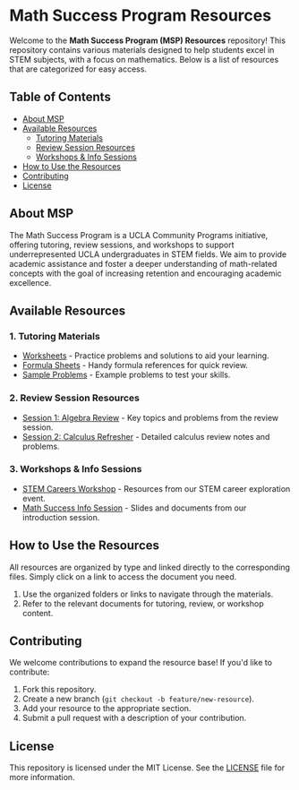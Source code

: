 # Math Success Program Resources

Welcome to the **Math Success Program (MSP) Resources** repository! This repository contains various materials designed to help students excel in STEM subjects, with a focus on mathematics. Below is a list of resources that are categorized for easy access.

## Table of Contents
- [About MSP](#about-msp)
- [Available Resources](#available-resources)
  - [Tutoring Materials](#tutoring-materials)
  - [Review Session Resources](#review-session-resources)
  - [Workshops & Info Sessions](#workshops--info-sessions)
- [How to Use the Resources](#how-to-use-the-resources)
- [Contributing](#contributing)
- [License](#license)

## About MSP

The Math Success Program is a UCLA Community Programs initiative, offering tutoring, review sessions, and workshops to support underrepresented UCLA undergraduates in STEM fields. We aim to provide academic assistance and foster a deeper understanding of math-related concepts with the goal of increasing retention and encouraging academic excellence.

## Available Resources

### 1. **Tutoring Materials**
   - [Worksheets](./path/to/worksheets) - Practice problems and solutions to aid your learning.
   - [Formula Sheets](./path/to/formulas) - Handy formula references for quick review.
   - [Sample Problems](./path/to/sample-problems) - Example problems to test your skills.

### 2. **Review Session Resources**
   - [Session 1: Algebra Review](./path/to/algebra-session) - Key topics and problems from the review session.
   - [Session 2: Calculus Refresher](./path/to/calculus-session) - Detailed calculus review notes and problems.

### 3. **Workshops & Info Sessions**
   - [STEM Careers Workshop](./path/to/stem-careers-workshop) - Resources from our STEM career exploration event.
   - [Math Success Info Session](./path/to/info-session) - Slides and documents from our introduction session.

## How to Use the Resources

All resources are organized by type and linked directly to the corresponding files. Simply click on a link to access the document you need.

1. Use the organized folders or links to navigate through the materials.
2. Refer to the relevant documents for tutoring, review, or workshop content.

## Contributing

We welcome contributions to expand the resource base! If you'd like to contribute:
1. Fork this repository.
2. Create a new branch (`git checkout -b feature/new-resource`).
3. Add your resource to the appropriate section.
4. Submit a pull request with a description of your contribution.

## License
This repository is licensed under the MIT License. See the [LICENSE](./LICENSE) file for more information.
